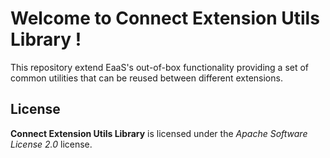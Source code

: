 # Welcome to Connect Extension Utils Library !


This repository extend EaaS's out-of-box functionality providing a set of common utilities that can be reused between different extensions.



## License

**Connect Extension Utils Library** is licensed under the *Apache Software License 2.0* license.

